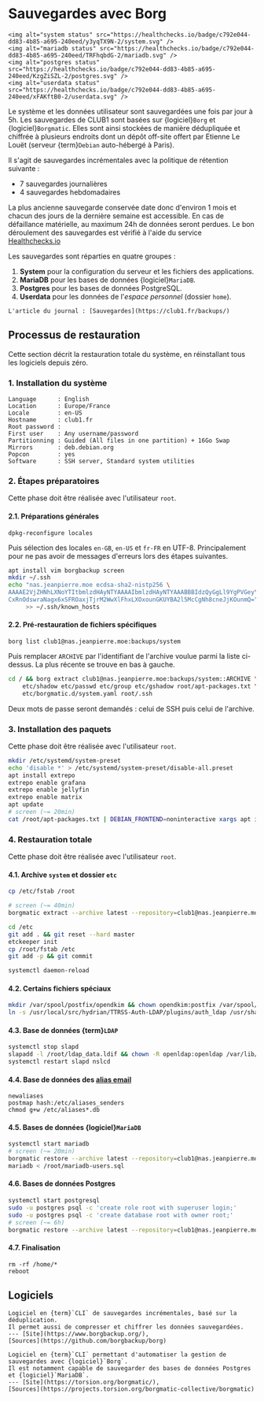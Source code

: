 Sauvegardes avec Borg
=====================

```{raw} html
<img alt="system status" src="https://healthchecks.io/badge/c792e044-dd83-4b85-a695-240eed/y3yqTX9N-2/system.svg" />
<img alt="mariadb status" src="https://healthchecks.io/badge/c792e044-dd83-4b85-a695-240eed/TRFhqbdG-2/mariadb.svg" />
<img alt="postgres status" src="https://healthchecks.io/badge/c792e044-dd83-4b85-a695-240eed/KzgZiSZL-2/postgres.svg" />
<img alt="userdata status" src="https://healthchecks.io/badge/c792e044-dd83-4b85-a695-240eed/xFAKftB0-2/userdata.svg" />
```

Le système et les données utilisateur sont sauvegardées une fois par jour à 5h.
Les sauvegardes de CLUB1 sont basées sur {logiciel}`Borg` et {logiciel}`Borgmatic`.
Elles sont ainsi stockées de manière dédupliquée et chiffrée à plusieurs endroits
dont un dépôt off-site offert par Etienne Le Louët (serveur {term}`Debian` auto-hébergé à Paris).

Il s'agit de sauvegardes incrémentales avec la politique de rétention suivante :

- 7 sauvegardes journalières
- 4 sauvegardes hebdomadaires

La plus ancienne sauvegarde conservée date donc d'environ 1 mois
et chacun des jours de la dernière semaine est accessible.
En cas de défaillance matérielle, au maximum 24h de données seront perdues.
Le bon déroulement des sauvegardes est vérifié à l'aide du service [Healthchecks.io](https://healthchecks.io/)

Les sauvegardes sont réparties en quatre groupes :

1. **System** pour la configuration du serveur et les fichiers des applications.
2. **MariaDB** pour les bases de données {logiciel}`MariaDB`.
3. **Postgres** pour les bases de données PostgreSQL.
4. **Userdata** pour les données de l'_espace personnel_ (dossier `home`).

```{seealso}
L'article du journal : [Sauvegardes](https://club1.fr/backups/)
```

Processus de restauration
-------------------------

Cette section décrit la restauration totale du système,
en réinstallant tous les logiciels depuis zéro.

### 1. Installation du système

    Language      : English
    Location      : Europe/France
    Locale        : en-US
    Hostname      : club1.fr
    Root password :
    First user    : Any username/password
    Partitionning : Guided (All files in one partition) + 16Go Swap
    Mirrors       : deb.debian.org
    Popcon        : yes
    Software      : SSH server, Standard system utilities

### 2. Étapes préparatoires

Cette phase doit être réalisée avec l'utilisateur `root`.

#### 2.1. Préparations générales

    dpkg-reconfigure locales

Puis sélection des locales `en-GB`, `en-US` et `fr-FR` en UTF-8.
Principalement pour ne pas avoir de messages d'erreurs lors des étapes suivantes.

```sh
apt install vim borgbackup screen
mkdir ~/.ssh
echo "nas.jeanpierre.moe ecdsa-sha2-nistp256 \
AAAAE2VjZHNhLXNoYTItbmlzdHAyNTYAAAAIbmlzdHAyNTYAAABBBIdzQyGgLl9YgPVGey\
CxRnOdswraNagx6xSFROaxjTjrM2WwXlFhxLXOxounGKUYBA2l5McCgNh8cneJjKOunmQ=" \
     >> ~/.ssh/known_hosts
```

#### 2.2. Pré-restauration de fichiers spécifiques

    borg list club1@nas.jeanpierre.moe:backups/system

Puis remplacer `ARCHIVE` par l'identifiant de l'archive voulue parmi la liste ci-dessus.
La plus récente se trouve en bas à gauche.

```sh
cd / && borg extract club1@nas.jeanpierre.moe:backups/system::ARCHIVE \
    etc/shadow etc/passwd etc/group etc/gshadow root/apt-packages.txt \
    etc/borgmatic.d/system.yaml root/.ssh
```

Deux mots de passe seront demandés : celui de SSH puis celui de l'archive.

### 3. Installation des paquets

Cette phase doit être réalisée avec l'utilisateur `root`.

```sh
mkdir /etc/systemd/system-preset
echo 'disable *' > /etc/systemd/system-preset/disable-all.preset
apt install extrepo
extrepo enable grafana
extrepo enable jellyfin
extrepo enable matrix
apt update
# screen (~= 20min)
cat /root/apt-packages.txt | DEBIAN_FRONTEND=noninteractive xargs apt install --no-install-recommends -y
```

### 4. Restauration totale

Cette phase doit être réalisée avec l'utilisateur `root`.

#### 4.1. Archive `system` et dossier `etc`

```sh
cp /etc/fstab /root

# screen (~= 40min)
borgmatic extract --archive latest --repository=club1@nas.jeanpierre.moe:backups/system --destination /

cd /etc
git add . && git reset --hard master
etckeeper init
cp /root/fstab /etc
git add -p && git commit

systemctl daemon-reload
```

#### 4.2. Certains fichiers spéciaux

```sh
mkdir /var/spool/postfix/opendkim && chown opendkim:postfix /var/spool/postfix/opendkim
ln -s /usr/local/src/hydrian/TTRSS-Auth-LDAP/plugins/auth_ldap /usr/share/tt-rss/www/plugins/
```

#### 4.3. Base de données {term}`LDAP`

```sh
systemctl stop slapd
slapadd -l /root/ldap_data.ldif && chown -R openldap:openldap /var/lib/ldap
systemctl restart slapd nslcd
```

#### 4.4. Base de données des [alias email](/outils/aliases.md)

    newaliases
    postmap hash:/etc/aliases_senders
    chmod g+w /etc/aliases*.db

#### 4.5. Bases de données {logiciel}`MariaDB`

```sh
systemctl start mariadb
# screen (~= 20min)
borgmatic restore --archive latest --repository=club1@nas.jeanpierre.moe:backups/mariadb
mariadb < /root/mariadb-users.sql
```

#### 4.6. Bases de données Postgres

```sh
systemctl start postgresql
sudo -u postgres psql -c 'create role root with superuser login;'
sudo -u postgres psql -c 'create database root with owner root;'
# screen (~= 6h)
borgmatic restore --archive latest --repository=club1@nas.jeanpierre.moe:backups/postgres
```

#### 4.7. Finalisation

    rm -rf /home/*
    reboot


Logiciels
---------

```{logiciel} Borg
Logiciel en {term}`CLI` de sauvegardes incrémentales, basé sur la déduplication.
Il permet aussi de compresser et chiffrer les données sauvegardées.
--- [Site](https://www.borgbackup.org/),
[Sources](https://github.com/borgbackup/borg)
```

```{logiciel} Borgmatic
Logiciel en {term}`CLI` permettant d'automatiser la gestion de sauvegardes avec {logiciel}`Borg`.
Il est notamment capable de sauvegarder des bases de données Postgres et {logiciel}`MariaDB`.
--- [Site](https://torsion.org/borgmatic/),
[Sources](https://projects.torsion.org/borgmatic-collective/borgmatic)
```

